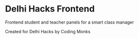 # Delhi Hacks Frontend

Frontend student and teacher panels for a smart class manager

Created for Delhi Hacks by Coding Monks
